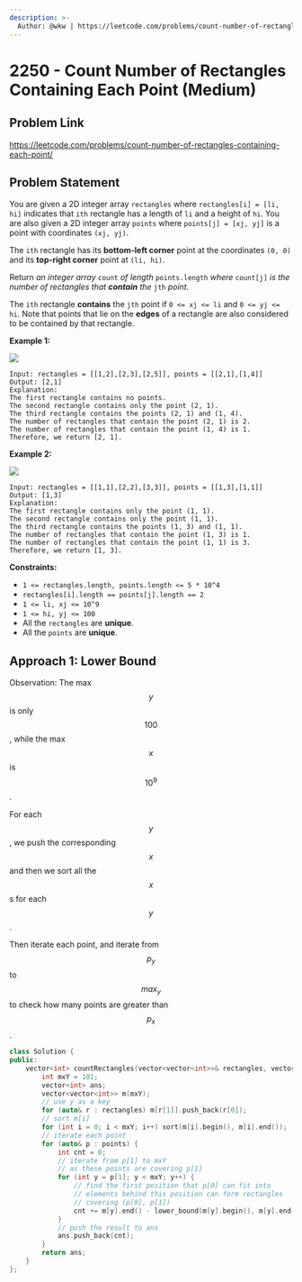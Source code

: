 ```yaml
---
description: >-
  Author: @wkw | https://leetcode.com/problems/count-number-of-rectangles-containing-each-point/
---
```


# 2250 - Count Number of Rectangles Containing Each Point (Medium)

## Problem Link

https://leetcode.com/problems/count-number-of-rectangles-containing-each-point/

## Problem Statement

You are given a 2D integer array `rectangles` where `rectangles[i] = [li, hi]` indicates that `ith` rectangle has a length of `li` and a height of `hi`. You are also given a 2D integer array `points` where `points[j] = [xj, yj]` is a point with coordinates `(xj, yj)`.

The `ith` rectangle has its **bottom-left corner** point at the coordinates `(0, 0)` and its **top-right corner** point at `(li, hi)`.

Return _an integer array_ `count` _of length_ `points.length` _where_ `count[j]` _is the number of rectangles that **contain** the_ `jth` _point._

The `ith` rectangle **contains** the `jth` point if `0 <= xj <= li` and `0 <= yj <= hi`. Note that points that lie on the **edges** of a rectangle are also considered to be contained by that rectangle.

**Example 1:**

![](https://assets.leetcode.com/uploads/2022/03/02/example1.png)

```
Input: rectangles = [[1,2],[2,3],[2,5]], points = [[2,1],[1,4]]
Output: [2,1]
Explanation:
The first rectangle contains no points.
The second rectangle contains only the point (2, 1).
The third rectangle contains the points (2, 1) and (1, 4).
The number of rectangles that contain the point (2, 1) is 2.
The number of rectangles that contain the point (1, 4) is 1.
Therefore, we return [2, 1].
```

**Example 2:**

![](https://assets.leetcode.com/uploads/2022/03/02/example2.png)

```
Input: rectangles = [[1,1],[2,2],[3,3]], points = [[1,3],[1,1]]
Output: [1,3]
Explanation:
The first rectangle contains only the point (1, 1).
The second rectangle contains only the point (1, 1).
The third rectangle contains the points (1, 3) and (1, 1).
The number of rectangles that contain the point (1, 3) is 1.
The number of rectangles that contain the point (1, 1) is 3.
Therefore, we return [1, 3].
```

**Constraints:**

- `1 <= rectangles.length, points.length <= 5 * 10^4`
- `rectangles[i].length == points[j].length == 2`
- `1 <= li, xj <= 10^9`
- `1 <= hi, yj <= 100`
- All the `rectangles` are **unique**.
- All the `points` are **unique**.

## Approach 1: Lower Bound

Observation: The max $$y$$ is only $$100$$, while the max $$x$$is $$10^9$$.

For each $$y$$, we push the corresponding $$x$$ and then we sort all the $$x$$s for each $$y$$.

Then iterate each point, and iterate from $$p_y$$ to $$max_y$$to check how many points are greater than $$p_x$$.

<SolutionAuthor name="@wkw"/>

```cpp
class Solution {
public:
    vector<int> countRectangles(vector<vector<int>>& rectangles, vector<vector<int>>& points) {
        int mxY = 101;
        vector<int> ans;
        vector<vector<int>> m(mxY);
        // use y as a key
        for (auto& r : rectangles) m[r[1]].push_back(r[0]);
        // sort m[i]
        for (int i = 0; i < mxY; i++) sort(m[i].begin(), m[i].end());
        // iterate each point
        for (auto& p : points) {
            int cnt = 0;
            // iterate from p[1] to mxY
            // as these points are covering p[1]
            for (int y = p[1]; y < mxY; y++) {
                // find the first position that p[0] can fit into
                // elements behind this position can form rectangles
                // covering (p[0], p[1])
                cnt += m[y].end() - lower_bound(m[y].begin(), m[y].end(), p[0]);
            }
            // push the result to ans
            ans.push_back(cnt);
        }
        return ans;
    }
};
```
